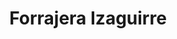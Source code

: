 ---
title: "Forrajera Izaguirre"
url: /san-fernando-tamaulipas/forrajera-izaguirre/
shop: Hofladen
---